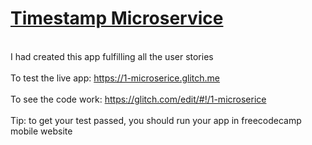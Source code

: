 
# [Timestamp Microservice](https://www.freecodecamp.org/learn/apis-and-microservices/apis-and-microservices-projects/timestamp-microservice)
<br>I had created this app fulfilling all the user stories</br>
<br>To test the live app: https://1-microserice.glitch.me</br>
<br>To see the code work: https://glitch.com/edit/#!/1-microserice</br>
<br>Tip: to get your test passed, you should run your app in freecodecamp mobile website</br> 

